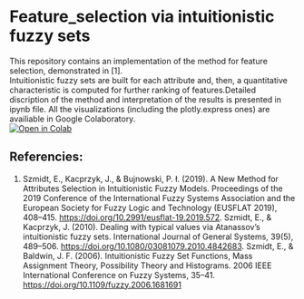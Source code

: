 # Feature_selection via intuitionistic fuzzy sets

This repository contains an implementation of the method for feature selection, demonstrated in [1].  
Intuitionistic fuzzy sets are built for each attribute and, then, a quantitative characteristic is computed for further ranking of features.Detailed discription of the method and interpretation of the results is presented in ipynb file.
All the visualizations (including the plotly.express ones) are availiable in Google Colaboratory.  
<a href="https://githubtocolab.com/upunaprosk/Feature_selection-based-on-IFS/blob/main/IFS_algorithm.ipynb" target="_parent"><img src="https://colab.research.google.com/assets/colab-badge.svg" alt="Open in Colab"/></a>

## Referencies:

1. Szmidt, E., Kacprzyk, J., & Bujnowski, P. ł. (2019). A New Method for Attributes Selection in Intuitionistic Fuzzy Models. Proceedings of the 2019 Conference of the International Fuzzy Systems Association and the European Society for Fuzzy Logic and Technology (EUSFLAT 2019), 408–415. https://doi.org/10.2991/eusflat-19.2019.572. Szmidt, E., & Kacprzyk, J. (2010). Dealing with typical values via Atanassov’s intuitionistic fuzzy sets. International Journal of General Systems, 39(5), 489–506. https://doi.org/10.1080/03081079.2010.4842683. 
Szmidt, E., & Baldwin, J. F. (2006). Intuitionistic Fuzzy Set Functions, Mass Assignment Theory, Possibility Theory and Histograms. 2006 IEEE International Conference on Fuzzy Systems, 35–41. https://doi.org/10.1109/fuzzy.2006.1681691
